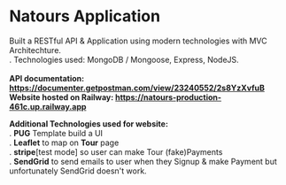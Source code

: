 # Natours Application

Built a RESTful API & Application using modern technologies with MVC Architechture. \
. Technologies used: MongoDB / Mongoose, Express, NodeJS. \
\
**API documentation: https://documenter.getpostman.com/view/23240552/2s8YzXvfuB**
\
**Website hosted on Railway: https://natours-production-461c.up.railway.app**

**Additional Technologies used for website:**\
. **PUG** Template build a UI\
. **Leaflet** to map on **Tour** page\
. **stripe**[test mode] so user can make Tour (fake)Payments\
. **SendGrid** to send emails to user when they Signup & make Payment
  but unfortunately SendGrid doesn't work.
